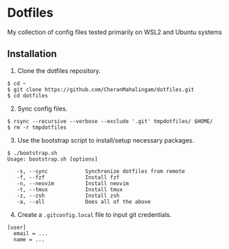 # Dotfiles
My collection of config files tested primarily on WSL2 and Ubuntu systems

## Installation
1. Clone the dotfiles repository.
```
$ cd ~
$ git clone https://github.com/CheranMahalingam/dotfiles.git
$ cd dotfiles
```
2. Sync config files.
```
$ rsync --recursive --verbose --exclude '.git' tmpdotfiles/ $HOME/
$ rm -r tmpdotfiles
```
3. Use the bootstrap script to install/setup necessary packages.
```
$ ./bootstrap.sh
Usage: bootstrap.sh [options]

   -s, --sync            Synchronize dotfiles from remote
   -f, --fzf             Install fzf
   -n, --neovim          Install neovim
   -t, --tmux            Install tmux
   -z, --zsh             Install zsh
   -a, --all             Does all of the above
```
4. Create a `.gitconfig.local` file to input git credentials.
```
[user]
  email = ...
  name = ...
```

